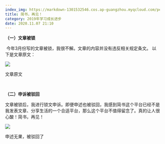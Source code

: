 ```yaml
---
index_img: https://markdown-1301532546.cos.ap-guangzhou.myqcloud.com/peipei_blog/20210921145737.jpeg
title: 简书，再见！
category: 2019年学习成长进步
date: 2020.11.07 21:10
---
```


**（一）文章被锁**     

​        今年3月份写的文章被锁，我很不解。文章的内容并没有违反相关规定条文。  以下是文章原文：

![](https://markdown-1301532546.cos.ap-guangzhou.myqcloud.com/peipei_blog/20210921145737.jpeg)  

文章原文

  

**（二）申诉被驳回**        

​        文章被锁后，我进行锁文申诉。即便申述也被驳回，我感到简书这个平台已经不是我发表文章、分享生活的一个合适平台，那么这个平台不值得留念了。真的让人很心酸！简书，再见！

![](https://markdown-1301532546.cos.ap-guangzhou.myqcloud.com/peipei_blog/20210921145751.jpeg)  

申述无果，被驳回了

        

